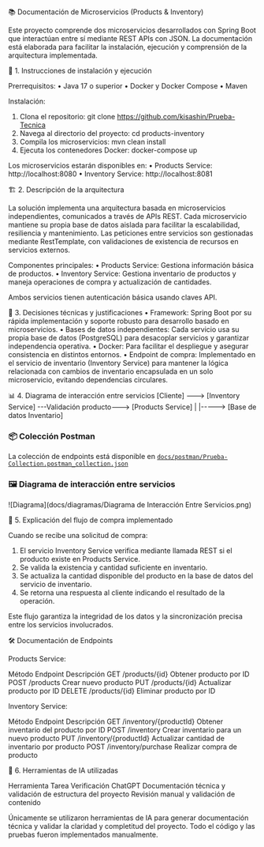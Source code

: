 📚 Documentación de Microservicios (Products & Inventory)

Este proyecto comprende dos microservicios desarrollados con Spring Boot que interactúan entre sí mediante REST APIs con JSON. La documentación está elaborada para facilitar la instalación, ejecución y comprensión de la arquitectura implementada.

🚀 1. Instrucciones de instalación y ejecución

Prerrequisitos:
•	Java 17 o superior
•	Docker y Docker Compose
•	Maven

Instalación:
1.	Clona el repositorio:
git clone https://github.com/kisashin/Prueba-Tecnica
2.	Navega al directorio del proyecto:
cd products-inventory
3.	Compila los microservicios:
mvn clean install
4.	Ejecuta los contenedores Docker:
docker-compose up

Los microservicios estarán disponibles en:
•	Products Service: http://localhost:8080
•	Inventory Service: http://localhost:8081

🏗️ 2. Descripción de la arquitectura

La solución implementa una arquitectura basada en microservicios independientes, comunicados a través de APIs REST. Cada microservicio mantiene su propia base de datos aislada para facilitar la escalabilidad, resiliencia y mantenimiento. Las peticiones entre servicios son gestionadas mediante RestTemplate, con validaciones de existencia de recursos en servicios externos.

Componentes principales:
•	Products Service: Gestiona información básica de productos.
•	Inventory Service: Gestiona inventario de productos y maneja operaciones de compra y actualización de cantidades.

Ambos servicios tienen autenticación básica usando claves API.

📐 3. Decisiones técnicas y justificaciones
•	Framework: Spring Boot por su rápida implementación y soporte robusto para desarrollo basado en microservicios.
•	Bases de datos independientes: Cada servicio usa su propia base de datos (PostgreSQL) para desacoplar servicios y garantizar independencia operativa.
•	Docker: Para facilitar el despliegue y asegurar consistencia en distintos entornos.
•	Endpoint de compra: Implementado en el servicio de inventario (Inventory Service) para mantener la lógica relacionada con cambios de inventario encapsulada en un solo microservicio, evitando dependencias circulares.

📊 4. Diagrama de interacción entre servicios
[Cliente] ---> [Inventory Service] ---Validación producto---> [Products Service]
                 |
                 |-----> [Base de datos Inventario]

### 📦 Colección Postman

La colección de endpoints está disponible en [`docs/postman/Prueba-Collection.postman_collection.json`](docs/postman/Prueba-Collection.postman_collection.json)

### 🖼️ Diagrama de interacción entre servicios

![Diagrama](docs/diagramas/Diagrama de Interacción Entre Servicios.png)


🔄 5. Explicación del flujo de compra implementado

Cuando se recibe una solicitud de compra:
1.	El servicio Inventory Service verifica mediante llamada REST si el producto existe en Products Service.
2.	Se valida la existencia y cantidad suficiente en inventario.
3.	Se actualiza la cantidad disponible del producto en la base de datos del servicio de inventario.
4.	Se retorna una respuesta al cliente indicando el resultado de la operación.

Este flujo garantiza la integridad de los datos y la sincronización precisa entre los servicios involucrados.

🛠️ Documentación de Endpoints

Products Service:

Método	    Endpoint	        Descripción
GET	        /products/{id}	    Obtener producto por ID
POST	    /products	        Crear nuevo producto
PUT	        /products/{id}	    Actualizar producto por ID
DELETE	    /products/{id}	    Eliminar producto por ID

Inventory Service:

Método	     Endpoint	                Descripción
GET	         /inventory/{productId}	    Obtener inventario del producto por ID
POST	     /inventory	                Crear inventario para un nuevo producto
PUT	         /inventory/{productId}	    Actualizar cantidad de inventario por producto
POST	     /inventory/purchase	    Realizar compra de producto

🧠 6. Herramientas de IA utilizadas

Herramienta         	Tarea	                                                            Verificación
ChatGPT	                Documentación técnica y validación de estructura del proyecto	    Revisión manual y validación de contenido

Únicamente se utilizaron herramientas de IA para generar documentación técnica y validar la claridad y completitud del proyecto. Todo el código y las pruebas fueron implementados manualmente.

